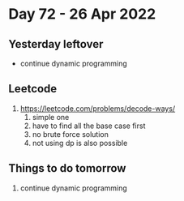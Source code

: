 # Day 72 - 26 Apr 2022

## Yesterday leftover
* continue dynamic programming

## Leetcode
1. https://leetcode.com/problems/decode-ways/
   1. simple one
   2. have to find all the base case first
   3. no brute force solution
   4. not using dp is also possible

## Things to do tomorrow
1. continue dynamic programming